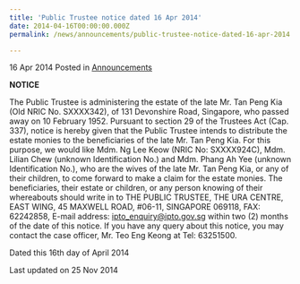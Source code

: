 ```yaml
---
title: 'Public Trustee notice dated 16 Apr 2014'
date: 2014-04-16T00:00:00.000Z
permalink: /news/announcements/public-trustee-notice-dated-16-apr-2014

---
```




16 Apr 2014 Posted in [Announcements](/news/announcements/) 

**NOTICE**
 
The Public Trustee is administering the estate of the late Mr. Tan Peng Kia (Old NRIC No. SXXXX342), of 131 Devonshire Road, Singapore, who passed away on 10 February 1952. Pursuant to section 29 of the Trustees Act (Cap. 337), notice is hereby given that the Public Trustee intends to distribute the estate monies to the beneficiaries of the late Mr. Tan Peng Kia. For this purpose, we would like Mdm. Ng Lee Keow (NRIC No: SXXXX924C), Mdm. Lilian Chew (unknown Identification No.) and Mdm. Phang Ah Yee (unknown Identification No.), who are the wives of the late Mr. Tan Peng Kia, or any of their children, to come forward to make a claim for the estate monies. The beneficiaries, their estate or children, or any person knowing of their whereabouts should write in to THE PUBLIC TRUSTEE, THE URA CENTRE, EAST WING, 45 MAXWELL ROAD, #06-11, SINGAPORE 069118, FAX: 62242858, E-mail address: <ipto_enquiry@ipto.gov.sg> within two (2) months of the date of this notice. If you have any query about this notice, you may contact the case officer, Mr. Teo Eng Keong at Tel: 63251500.
 
Dated this 16th day of April 2014







<p class="right-side-updated">Last updated on 25 Nov 2014</p> 

